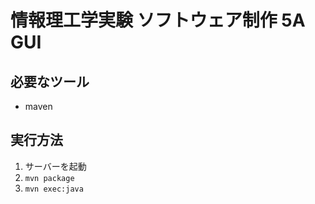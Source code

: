# 情報理工学実験 ソフトウェア制作 5A GUI

## 必要なツール

* maven

## 実行方法

1. サーバーを起動
1. `mvn package`
1. `mvn exec:java`

